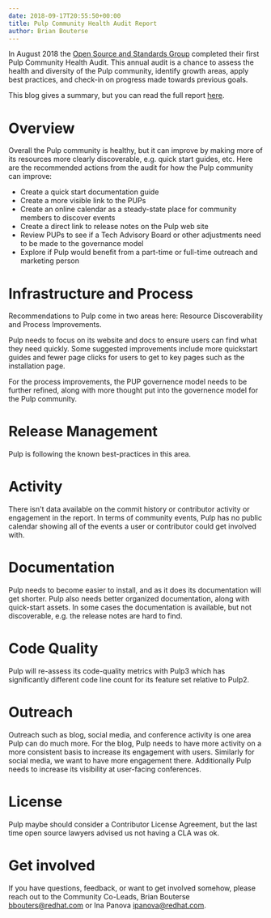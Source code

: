 ```yaml
---
date: 2018-09-17T20:55:50+00:00
title: Pulp Community Health Audit Report
author: Brian Bouterse
---
```

<!-- more -->
In August 2018 the [Open Source and Standards Group](http://community.redhat.com/) completed their
first Pulp Community Health Audit. This annual audit is a chance to assess the health and diversity
of the Pulp community, identify growth areas, apply best practices, and check-in on progress made
towards previous goals.

This blog gives a summary, but you can read the full report
[here](/files/Community_Audit_Report_Pulp_2018.pdf).


# Overview

Overall the Pulp community is healthy, but it
can improve by making more of its resources more clearly discoverable, e.g. quick start guides, etc.
Here are the recommended actions from the audit for how the Pulp community can improve:

* Create a quick start documentation guide
* Create a more visible link to the PUPs
* Create an online calendar as a steady-state place for community members to discover events
* Create a direct link to release notes on the Pulp web site
* Review PUPs to see if a Tech Advisory Board or other adjustments need to be made to the governance
  model
* Explore if Pulp would benefit from a part-time or full-time outreach and marketing person


# Infrastructure and Process

Recommendations to Pulp come in two areas here: Resource Discoverability and Process Improvements.

Pulp needs to focus on its website and docs to ensure users can find what they need quickly.
Some suggested improvements include more quickstart guides and fewer page clicks for users to get to
key pages such as the installation page.


For the process improvements, the PUP governence model needs to be further refined, along with more
thought put into the governence model for the Pulp community.


# Release Management

Pulp is following the known best-practices in this area.


# Activity

There isn't data available on the commit history or contributor activity or engagement in the
report. In terms of community events, Pulp has no public calendar showing all of the events a user
or contributor could get involved with.


# Documentation

Pulp needs to become easier to install, and as it does its documentation will get shorter. Pulp also
needs better organized documentation, along with quick-start assets. In some cases the documentation
is available, but not discoverable, e.g. the release notes are hard to find.


# Code Quality

Pulp will re-assess its code-quality metrics with Pulp3 which has significantly different code line
count for its feature set relative to Pulp2.


# Outreach

Outreach such as blog, social media, and conference activity is one area Pulp can do much more.
For the blog, Pulp needs to have more activity on a more consistent basis to increase its engagement
with users. Similarly for social media, we want to have more engagement there. Additionally Pulp
needs to increase its visibility at user-facing conferences.


# License

Pulp maybe should consider a Contributor License Agreement, but the last time open source lawyers
advised us not having a CLA was ok.


# Get involved

If you have questions, feedback, or want to get involved somehow, please reach out to the Community
Co-Leads, Brian Bouterse <bbouters@redhat.com> or Ina Panova <ipanova@redhat.com>.